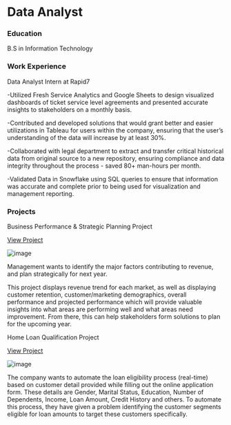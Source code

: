 # Data Analyst

### Education
B.S in Information Technology

### Work Experience
Data Analyst Intern at Rapid7

-Utilized Fresh Service Analytics and Google Sheets to design visualized dashboards of ticket service level agreements and presented accurate insights to stakeholders on a monthly basis.

-Contributed and developed solutions that would grant better and easier utilizations in Tableau for users within the company, ensuring that the user’s understanding of the data will increase by at least 30%.

-Collaborated with legal department to extract and transfer critical historical data from original source to a new repository, ensuring compliance and data integrity throughout the process - saved 80+ man-hours per month.

-Validated Data in Snowflake using SQL queries to ensure that information was accurate and complete prior to being used for visualization and management reporting.


### Projects
Business Performance & Strategic Planning Project

[View Project](https://cjeanmary14.github.io/business-performance-and-strategic-planning-project/)

![image](https://github.com/user-attachments/assets/39fb5c39-2bba-4c89-b706-81469f0e082b)

Management wants to identify the major factors contributing to revenue, and plan strategically for next year. 

This project displays revenue trend for each market, as well as displaying customer retention, customer/marketing demographics, overall performance and projected performance which will provide valuable insights into what areas are performing well and what areas need improvement. From there, this can help stakeholders form solutions to plan for the upcoming year.



Home Loan Qualification Project

[View Project](https://cjeanmary14.github.io/home-loan-qualification-project/)

![image](https://github.com/user-attachments/assets/8381fdab-4f76-491a-aa5a-416fa8918e0a)


The company wants to automate the loan eligibility process (real-time) based on customer detail provided while filling out the online application form. These details are Gender, Marital Status, Education, Number of Dependents, Income, Loan Amount, Credit History and others. To automate this process, they have given a problem identifying the customer segments eligible for loan amounts to target these customers specifically.
